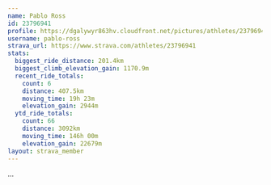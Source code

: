 ```yaml
---
name: Pablo Ross
id: 23796941
profile: https://dgalywyr863hv.cloudfront.net/pictures/athletes/23796941/14615399/1/large.jpg
username: pablo-ross
strava_url: https://www.strava.com/athletes/23796941
stats:
  biggest_ride_distance: 201.4km
  biggest_climb_elevation_gain: 1170.9m
  recent_ride_totals:
    count: 6
    distance: 407.5km
    moving_time: 19h 23m
    elevation_gain: 2944m
  ytd_ride_totals:
    count: 66
    distance: 3092km
    moving_time: 146h 00m
    elevation_gain: 22679m
layout: strava_member
--- 
```

...
